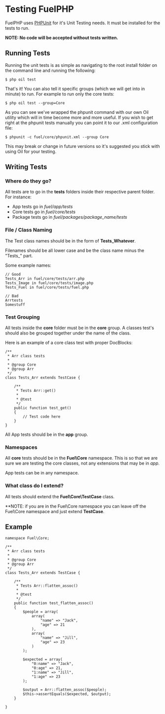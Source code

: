 # Testing FuelPHP

FuelPHP uses [PHPUnit](https://github.com/sebastianbergmann/phpunit/) for it's Unit Testing needs. It must be installed for the tests to run.

**NOTE: No code will be accepted without tests written.**

## Running Tests

Running the unit tests is as simple as navigating to the root install folder on the command line and running the following:

    $ php oil test

That's it! You can also tell it specific groups (which we will get into in minute) to run. For example to run only the core tests:

    $ php oil test --group=Core

As you can see we've wrapped the phpunit command with our own Oil utility which will in time become more and more useful. If you wish to get right at the phpunit tests manually you can point it to our .xml configuration file:

	$ phpunit -c fuel/core/phpunit.xml --group Core

This may break or change in future versions so it's suggested you stick with using Oil for your testing.

## Writing Tests

### Where do they go?

All tests are to go in the **tests** folders inside their respective parent folder.  For instance:

* App tests go in *fuel/app/tests*
* Core tests go in *fuel/core/tests*
* Package tests go in *fuel/packages/package_name/tests*

### File / Class Naming

The Test class names should be in the form of **Tests_Whatever**.

Filenames should be all lower case and be the class name minus the "Tests_" part.

Some example names:

    // Good
    Tests_Arr in fuel/core/tests/arr.php
    Tests_Image in fuel/core/tests/image.php
    Tests_Fuel in fuel/core/tests/fuel.php

    // Bad
    Arrtests
    Somestuff

### Test Grouping

All tests inside the **core** folder must be in the **core** group.  A classes test's should also be grouped together under the name of the class.

Here is an example of a core class test with proper DocBlocks:

    /**
     * Arr class tests
     *
     * @group Core
     * @group Arr
     */
    class Tests_Arr extends TestCase {

    	/**
    	 * Tests Arr::get()
    	 *
    	 * @test
    	 */
    	public function test_get()
    	{
    		// Test code here
    	}
    }

All App tests should be in the **app** group.

### Namespaces

All **core** tests should be in the **Fuel\Core** namespace.  This is so that we are sure we are testing the core classes,
not any extensions that may be in *app*.

App tests can be in any namespace.

### What class do I extend?

All tests should extend the **Fuel\Core\TestCase** class.

**NOTE: if you are in the Fuel\Core namespace you can leave off the Fuel\Core namespace and just extend **TestCase**.

## Example

    namespace Fuel\Core;

    /**
     * Arr class tests
     *
     * @group Core
     * @group Arr
     */
    class Tests_Arr extends TestCase {

    	/**
    	 * Tests Arr::flatten_assoc()
    	 *
    	 * @test
    	 */
    	public function test_flatten_assoc()
    	{
    		$people = array(
    			array(
    				"name" => "Jack",
    				"age" => 21
    			),
    			array(
    				"name" => "Jill",
    				"age" => 23
    			)
    		);

    		$expected = array(
    			"0:name" => "Jack",
    			"0:age" => 21,
    			"1:name" => "Jill",
    			"1:age" => 23
    		);

    		$output = Arr::flatten_assoc($people);
    		$this->assertEquals($expected, $output);
    	}

    }
